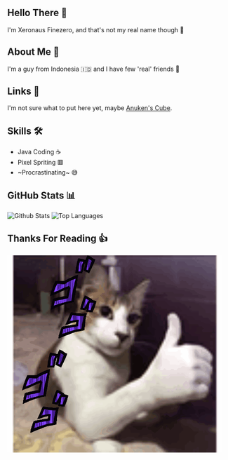 ## Hello There 👋
I'm Xeronaus Finezero, and that's not my real name though 👀

## About Me 🧻
I'm a guy from Indonesia 🇮🇩 and I have few 'real' friends 🥲

## Links 🔗
I'm not sure what to put here yet, maybe [Anuken's Cube](https://anuken.github.io/cube/).

## Skills 🛠️
- Java Coding ☕
- Pixel Spriting 🟥
- ~Procrastinating~ 😅

## GitHub Stats 📊

![Github Stats](https://github-readme-stats.vercel.app/api?username=Xeronaus&count_private=true&show_icons=true&include_all_commits=true&hide_border=true&count_private=true&theme=transparent)
![Top Languages](https://github-readme-stats.vercel.app/api/top-langs/?username=Xeronaus&show_icons=true&include_all_commits=true&hide_border=true&count_private=true&theme=transparent&langs_count=10)

## Thanks For Reading 👍

![GIF](https://github.com/Xeronaus/Xeronaus/blob/main/cat-jojo.gif)
